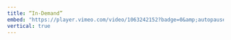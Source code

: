 ```yaml
---
title: “In-Demand”
embed: "https://player.vimeo.com/video/1063242152?badge=0&amp;autopause=0&amp;player_id=0&amp;app_id=58479"
vertical: true
---
```

